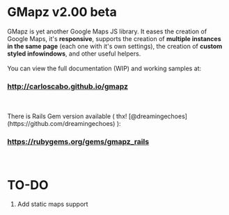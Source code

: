 GMapz v2.00 beta
================

GMapz is yet another Google Maps JS library. It eases the creation of Google Maps, it's **responsive**, supports the creation of **multiple instances in the same page** (each one with it's own settings), the creation of **custom styled infowindows**, and other useful helpers.
<br><br>
You can view the full documentation (WIP) and working samples at:
<h3><a href="http://carloscabo.github.io/gmapz" target="_blank">http://carloscabo.github.io/gmapz</a></h3>
<br><br>
There is Rails Gem version available ( thx! [@dreamingechoes](https://github.com/dreamingechoes) ):
<h3><a href="https://rubygems.org/gems/gmapz_rails" target="_blank">https://rubygems.org/gems/gmapz_rails</a></h3><br>

TO-DO
=====
1. Add static maps support
